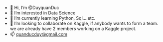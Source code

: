 - 👋 Hi, I’m @DuyquanDuc
- 👀 I’m interested in Data Science
- 🌱 I’m currently learning Python, Sql....etc.
- 💞️ I’m looking to collaborate on Kaggle, if anybody wants to form a team. we are already have 2 members working on a Kaggle project.
- 📫 quanducduy@gmail.com

<!---
DuyquanDuc/DuyquanDuc is a ✨ special ✨ repository because its `README.md` (this file) appears on your GitHub profile.
You can click the Preview link to take a look at your changes.
--->

